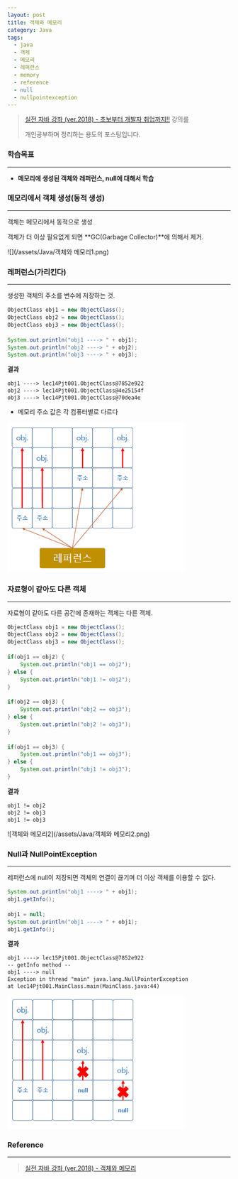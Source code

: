```yaml
---
layout: post
title: 객체와 메모리
category: Java
tags:
  - java
  - 객체
  - 메모리
  - 레퍼런스
  - memory
  - reference
  - null
  - nullpointexception
---
```




> [실전 자바 강좌 (ver.2018) - 초보부터 개발자 취업까지!!](https://www.inflearn.com/course/%EC%8B%A4%EC%A0%84-%EC%9E%90%EB%B0%94_java-renew/) 강의를
>
> 개인공부하며 정리하는 용도의 포스팅입니다.



### 학습목표

---

- **메모리에 생성된 객체와 레퍼런스, null에 대해서 학습**



### 메모리에서 객체 생성(동적 생성)

---

객체는 메모리에서 동적으로 생성

객체가 더 이상 필요없게 되면 **GC(Garbage Collector)**에 의해서 제거.

![](/assets/Java/객체와 메모리1.png)



### 레퍼런스(가리킨다)

---

생성한 객체의 주소를 변수에 저장하는 것.

```java
ObjectClass obj1 = new ObjectClass();
ObjectClass obj2 = new ObjectClass();
ObjectClass obj3 = new ObjectClass();

System.out.println("obj1 ----> " + obj1);
System.out.println("obj2 ----> " + obj2);
System.out.println("obj3 ----> " + obj3);
```



**결과**

```
obj1 ----> lec14Pjt001.ObjectClass@7852e922
obj2 ----> lec14Pjt001.ObjectClass@4e25154f
obj3 ----> lec14Pjt001.ObjectClass@70dea4e
```

- 메모리 주소 값은 각 컴퓨터별로 다르다



![](/assets/Java/레퍼런스.png)



### 자료형이 같아도 다른 객체

---

자료형이 같아도 다른 공간에 존재하는 객체는 다른 객체.

```java
ObjectClass obj1 = new ObjectClass();
ObjectClass obj2 = new ObjectClass();
ObjectClass obj3 = new ObjectClass();

if(obj1 == obj2) {
    System.out.println("obj1 == obj2");
} else {
    System.out.println("obj1 != obj2");
}

if(obj2 == obj3) {
    System.out.println("obj2 == obj3");
} else {
    System.out.println("obj2 != obj3");
}

if(obj1 == obj3) {
    System.out.println("obj1 == obj3");
} else {
    System.out.println("obj1 != obj3");
}

```



**결과**

```
obj1 != obj2
obj2 != obj3
obj1 != obj3
```



![객체와 메모리2](/assets/Java/객체와 메모리2.png)



### Null과 NullPointException

---

레퍼런스에 null이 저장되면 객체의 연결이 끊기며 더 이상 객체를 이용할 수 없다.

```java
System.out.println("obj1 ----> " + obj1);
obj1.getInfo();

obj1 = null;
System.out.println("obj1 ----> " + obj1);
obj1.getInfo();
```



**결과**

```
obj1 ----> lec15Pjt001.ObjectClass@7852e922
-- getInfo method --
obj1 ----> null
Exception in thread "main" java.lang.NullPointerException
at lec14Pjt001.MainClass.main(MainClass.java:44)
```



![nullpointexception](/assets/Java/nullpointexception.png)



### Reference

---

> [실전 자바 강좌 (ver.2018) - 객체와 메모리](https://www.inflearn.com/course/%EC%8B%A4%EC%A0%84-%EC%9E%90%EB%B0%94_java-renew/%EA%B0%9D%EC%B2%B4%EC%99%80-%EB%A9%94%EB%AA%A8%EB%A6%AC/)



